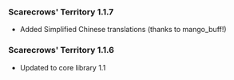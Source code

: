 ### Scarecrows' Territory 1.1.7
- Added Simplified Chinese translations (thanks to mango_buff!)

### Scarecrows' Territory 1.1.6
- Updated to core library 1.1
